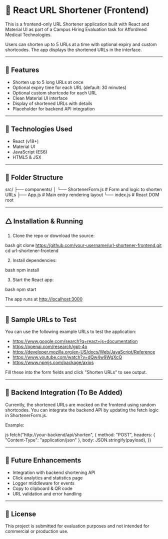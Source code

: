 # 🔗 React URL Shortener (Frontend)

This is a frontend-only URL Shortener application built with React and Material UI as part of a Campus Hiring Evaluation task for Affordmed Medical Technologies.

Users can shorten up to 5 URLs at a time with optional expiry and custom shortcodes. The app displays the shortened URLs in the interface.

---

## 🚀 Features

- Shorten up to 5 long URLs at once
- Optional expiry time for each URL (default: 30 minutes)
- Optional custom shortcode for each URL
- Clean Material UI interface
- Display of shortened URLs with details
- Placeholder for backend API integration

---

## 💠 Technologies Used

- React (v18+)
- Material UI
- JavaScript (ES6)
- HTML5 & JSX

---

## 📁 Folder Structure


src/
├── components/
│   └── ShortenerForm.js        # Form and logic to shorten URLs
├── App.js                      # Main entry rendering layout
└── index.js                    # React DOM root


---

## 🛆 Installation & Running

1. Clone the repo or download the source:

bash
git clone https://github.com/your-username/url-shortener-frontend.git
cd url-shortener-frontend


2. Install dependencies:

bash
npm install


3. Start the React app:

bash
npm start


The app runs at [http://localhost:3000](http://localhost:3000)

---

## 🧲 Sample URLs to Test

You can use the following example URLs to test the application:

- https://www.google.com/search?q=react+js+documentation
- https://openai.com/research/gpt-4o
- https://developer.mozilla.org/en-US/docs/Web/JavaScript/Reference
- https://www.youtube.com/watch?v=dQw4w9WgXcQ
- https://www.npmjs.com/package/axios

Fill these into the form fields and click "Shorten URLs" to see output.

---

## 🧹 Backend Integration (To Be Added)

Currently, the shortened URLs are mocked on the frontend using random shortcodes. You can integrate the backend API by updating the fetch logic in ShortenerForm.js.

Example:

js
fetch("http://your-backend/api/shorten", {
  method: "POST",
  headers: { "Content-Type": "application/json" },
  body: JSON.stringify(payload),
})


---

## 📌 Future Enhancements

- Integration with backend shortening API
- Click analytics and statistics page
- Logger middleware for events
- Copy to clipboard & QR code
- URL validation and error handling

---

## 📄 License

This project is submitted for evaluation purposes and not intended for commercial or production use.
